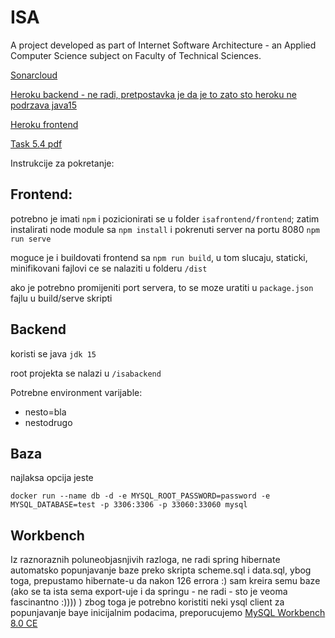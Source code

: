 # ISA
A project developed as part of Internet Software Architecture - an Applied Computer Science subject on Faculty of Technical Sciences.



[Sonarcloud](https://sonarcloud.io/organizations/one-e2-team/projects)

[Heroku backend - ne radi, pretpostavka je da je to zato sto heroku ne podrzava java15](http://isa-eu-backend.herokuapp.com/)

[Heroku frontend](http://isa-frontend.herokuapp.com/#/)

[Task 5.4 pdf](pdf/isa%20%20task%205.4.pdf)

Instrukcije za pokretanje:

## Frontend:
potrebno je imati ```npm``` i pozicionirati se u folder ```isafrontend/frontend```; zatim instalirati node module sa ```npm install``` i pokrenuti server na portu 8080 ```npm run serve```

moguce je i buildovati frontend sa ```npm run build```, u tom slucaju, staticki, minifikovani fajlovi ce se nalaziti u folderu ```/dist```

ako je potrebno promijeniti port servera, to se moze uratiti u ```package.json``` fajlu u build/serve skripti

## Backend

koristi se java ```jdk 15```

root projekta se nalazi u ```/isabackend```

Potrebne environment varijable:
- nesto=bla
- nestodrugo

## Baza
najlaksa opcija jeste 

```docker run --name db -d -e MYSQL_ROOT_PASSWORD=password -e MYSQL_DATABASE=test -p 3306:3306 -p 33060:33060 mysql```

## Workbench
Iz raznoraznih poluneobjasnjivih razloga, ne radi spring hibernate automatsko popunjavanje baze preko skripta scheme.sql i data.sql, ybog toga, prepustamo hibernate-u da nakon 126 errora :) sam kreira semu baze (ako se ta ista sema export-uje i da springu - ne radi - sto je veoma fascinantno :)))) )
zbog toga je potrebno koristiti neki ysql client za popunjavanje baye inicijalnim podacima, preporucujemo [MySQL Workbench 8.0 CE](https://www.mysql.com/products/workbench/)
